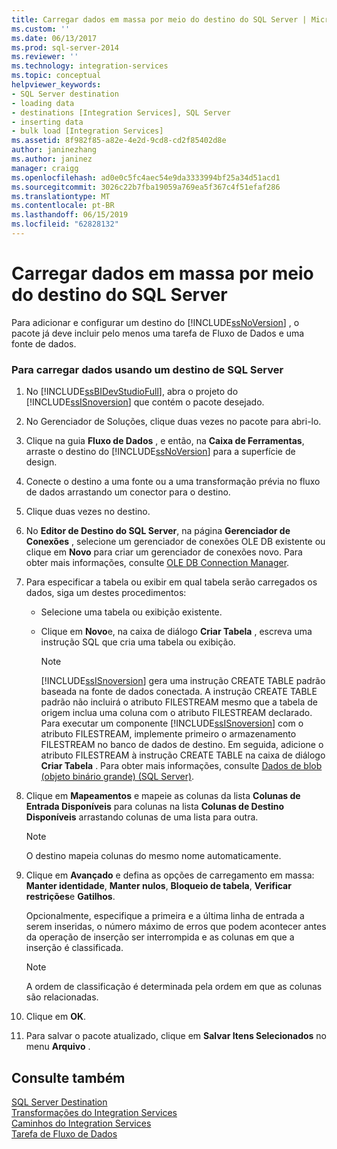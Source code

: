 ```yaml
---
title: Carregar dados em massa por meio do destino do SQL Server | Microsoft Docs
ms.custom: ''
ms.date: 06/13/2017
ms.prod: sql-server-2014
ms.reviewer: ''
ms.technology: integration-services
ms.topic: conceptual
helpviewer_keywords:
- SQL Server destination
- loading data
- destinations [Integration Services], SQL Server
- inserting data
- bulk load [Integration Services]
ms.assetid: 8f982f85-a82e-4e2d-9cd8-cd2f85402d8e
author: janinezhang
ms.author: janinez
manager: craigg
ms.openlocfilehash: ad0e0c5fc4aec54e9da3333994bf25a34d51acd1
ms.sourcegitcommit: 3026c22b7fba19059a769ea5f367c4f51efaf286
ms.translationtype: MT
ms.contentlocale: pt-BR
ms.lasthandoff: 06/15/2019
ms.locfileid: "62828132"
---
```

# <a name="bulk-load-data-by-using-the-sql-server-destination"></a>Carregar dados em massa por meio do destino do SQL Server
  Para adicionar e configurar um destino do [!INCLUDE[ssNoVersion](../../includes/ssnoversion-md.md)] , o pacote já deve incluir pelo menos uma tarefa de Fluxo de Dados e uma fonte de dados.  
  
### <a name="to-load-data-using-a-sql-server-destination"></a>Para carregar dados usando um destino de SQL Server  
  
1.  No [!INCLUDE[ssBIDevStudioFull](../../includes/ssbidevstudiofull-md.md)], abra o projeto do [!INCLUDE[ssISnoversion](../../includes/ssisnoversion-md.md)] que contém o pacote desejado.  
  
2.  No Gerenciador de Soluções, clique duas vezes no pacote para abri-lo.  
  
3.  Clique na guia **Fluxo de Dados** , e então, na **Caixa de Ferramentas**, arraste o destino do [!INCLUDE[ssNoVersion](../../includes/ssnoversion-md.md)] para a superfície de design.  
  
4.  Conecte o destino a uma fonte ou a uma transformação prévia no fluxo de dados arrastando um conector para o destino.  
  
5.  Clique duas vezes no destino.  
  
6.  No **Editor de Destino do SQL Server**, na página **Gerenciador de Conexões** , selecione um gerenciador de conexões OLE DB existente ou clique em **Novo** para criar um gerenciador de conexões novo. Para obter mais informações, consulte [OLE DB Connection Manager](../connection-manager/ole-db-connection-manager.md).  
  
7.  Para especificar a tabela ou exibir em qual tabela serão carregados os dados, siga um destes procedimentos:  
  
    -   Selecione uma tabela ou exibição existente.  
  
    -   Clique em **Novo**e, na caixa de diálogo **Criar Tabela** , escreva uma instrução SQL que cria uma tabela ou exibição.  
  
        > [!NOTE]  
        >  [!INCLUDE[ssISnoversion](../../includes/ssisnoversion-md.md)] gera uma instrução CREATE TABLE padrão baseada na fonte de dados conectada. A instrução CREATE TABLE padrão não incluirá o atributo FILESTREAM mesmo que a tabela de origem inclua uma coluna com o atributo FILESTREAM declarado. Para executar um componente [!INCLUDE[ssISnoversion](../../includes/ssisnoversion-md.md)] com o atributo FILESTREAM, implemente primeiro o armazenamento FILESTREAM no banco de dados de destino. Em seguida, adicione o atributo FILESTREAM à instrução CREATE TABLE na caixa de diálogo **Criar Tabela** . Para obter mais informações, consulte [Dados de blob &#40;objeto binário grande&#41; &#40;SQL Server&#41;](../../relational-databases/blob/binary-large-object-blob-data-sql-server.md).  
  
8.  Clique em **Mapeamentos** e mapeie as colunas da lista **Colunas de Entrada Disponíveis** para colunas na lista **Colunas de Destino Disponíveis** arrastando colunas de uma lista para outra.  
  
    > [!NOTE]  
    >  O destino mapeia colunas do mesmo nome automaticamente.  
  
9. Clique em **Avançado** e defina as opções de carregamento em massa: **Manter identidade**, **Manter nulos**, **Bloqueio de tabela**, **Verificar restrições**e **Gatilhos**.  
  
     Opcionalmente, especifique a primeira e a última linha de entrada a serem inseridas, o número máximo de erros que podem acontecer antes da operação de inserção ser interrompida e as colunas em que a inserção é classificada.  
  
    > [!NOTE]  
    >  A ordem de classificação é determinada pela ordem em que as colunas são relacionadas.  
  
10. Clique em **OK**.  
  
11. Para salvar o pacote atualizado, clique em **Salvar Itens Selecionados** no menu **Arquivo** .  
  
## <a name="see-also"></a>Consulte também  
 [SQL Server Destination](sql-server-destination.md)   
 [Transformações do Integration Services](transformations/integration-services-transformations.md)   
 [Caminhos do Integration Services](integration-services-paths.md)   
 [Tarefa de Fluxo de Dados](../control-flow/data-flow-task.md)  
  
  
